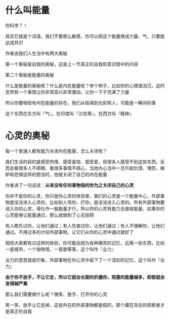 # 什么叫能量

伪科学？！

其实它就是个词语，我们不要那么敏感，你可以把这个能量换成力量、气，只要能达成共识

作者说我们人生当中有两大奥秘

第一个奥秘是自我的奥秘，这是上一节真正的自我和意识居中的内容

第二个奥秘是能量的奥秘

什么是能量的奥秘呢？什么是内在能量呢？举个例子，比如你的心情很消沉，这时忽然有一个事情让你非常高兴非常激动，让你一下子充满了力量

所以你要相信有内在能量的存在，我们从枯竭到光彩照人，可能是一瞬间的事

这个东西在东方叫『气』，在印度叫『沙克蒂』，在西方叫『精神』



# 心灵的奥秘

每一个普通人都有能力关闭内在能量，怎么关闭呢？

我们生活的目的是感受热情、感受喜悦、感受爱，但很多人感受不到这些东西，反而会看很多人不顺眼、看很多事情不顺心，当他内心当中一旦升起仇恨、埋怨、嫉妒和恐惧这样的想法时，他就关闭了自己的内在能量

作者讲了一句话说：**从来没有任何事物指的你为之关闭自己的心灵**

你并不是你的心灵，你只是你心灵的体验者，我们的心灵是一个能量中心，外部事物是没法进入心灵的，比如别人骂你，打你，是没法进入心灵的。所有外部事物要进入你的心灵，得化作一股能量才行，所以你的心灵有能力去接收能量，如果你的心灵能够让能量通过，那么就做到了心无挂碍

有人欺负过你，让他们通过；有人伤害过你，让他们通过；有人不理解你，让他们通过。不用过多的计较外部事物，让它们从你的心灵中通过就好了



相信大家都有过这样的体验，你可能会因为各种痛苦的记忆，远离一些东西，比如一座城市，一个咖啡馆，一首歌等等，这个叫作『业力』

业力的意思就是印象，外部事物在你心灵中留下了一个深刻的记忆，这个叫作『业力』

**由于你不放手，不让它走，所以它就会长期的折磨你，阻塞的能量越多，抑郁就会变得越严重**

那么我们需要做什么呢？微笑、放手、打开你的心灵

笑一笑，放手让它走掉，这些外在的外部事物都是假的，那个藏在背后的观察者才是真正的自我

